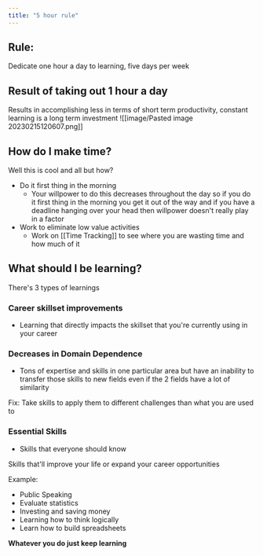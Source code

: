 ```yaml
---
title: "5 hour rule"
---
```

## Rule: 
Dedicate one hour a day to learning, five days per week

## Result of taking out 1 hour a day

Results in accomplishing less in terms of short term productivity, constant learning is a long term investment
![[image/Pasted image 20230215120607.png]]



## How do I make time?

Well this is cool and all but how?

- Do it first thing in the morning
	- Your willpower to do this decreases throughout the day so if you do it first thing in the morning you get it out of the way and if you have a deadline hanging over your head then willpower doesn't really play in a factor
- Work to eliminate low value activities
	- Work on [[Time Tracking]] to see where you are wasting time and how much of it
 
## What should I be learning?

There's 3 types of learnings

### Career skillset improvements
- Learning that directly impacts the skillset that you're currently using in your career

### Decreases in Domain Dependence
- Tons of expertise and skills in one particular area but have an inability to transfer those skills to new fields even if the 2 fields have a lot of similarity

Fix: Take skills to apply them to different challenges than what you are used to


### Essential Skills

- Skills that everyone should know

Skills that'll improve your life or expand your career opportunities

Example:
- Public Speaking
- Evaluate statistics 
- Investing and saving money
- Learning how to think logically
- Learn how to build spreadsheets

**Whatever you do just keep learning**
